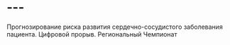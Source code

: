 # ---
Прогнозирование риска развития сердечно-сосудистого заболевания пациента. Цифровой прорыв. Региональный Чемпионат 
